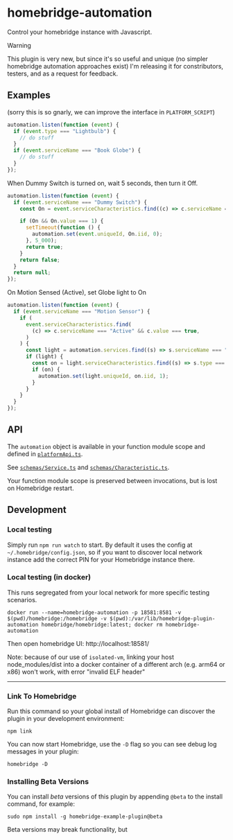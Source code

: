# homebridge-automation

Control your homebridge instance with Javascript.

> [!WARNING]
> This plugin is very new, but since it's so useful and unique (no simpler homebridge automation approaches exist) I'm releasing it for constributors, testers, and as a request for feedback.

## Examples

(sorry this is so gnarly, we can improve the interface in `PLATFORM_SCRIPT`)

```js
automation.listen(function (event) {
  if (event.type === "Lightbulb") {
    // do stuff
  }
  if (event.serviceName === "Book Globe") {
    // do stuff
  }
});
```

When Dummy Switch is turned on, wait 5 seconds, then turn it Off.

```js
automation.listen(function (event) {
  if (event.serviceName === "Dummy Switch") {
    const On = event.serviceCharacteristics.find((c) => c.serviceName === "On");

    if (On && On.value === 1) {
      setTimeout(function () {
        automation.set(event.uniqueId, On.iid, 0);
      }, 5_000);
      return true;
    }
    return false;
  }
  return null;
});
```

On Motion Sensed (Active), set Globe light to On

```js
automation.listen(function (event) {
  if (event.serviceName === "Motion Sensor") {
    if (
      event.serviceCharacteristics.find(
        (c) => c.serviceName === "Active" && c.value === true,
      )
    ) {
      const light = automation.services.find((s) => s.serviceName === "Globe");
      if (light) {
        const on = light.serviceCharacteristics.find((s) => s.type === "On");
        if (on) {
          automation.set(light.uniqueId, on.iid, 1);
        }
      }
    }
  }
});
```

## API

The `automation` object is available in your function module scope and defined in [`platformApi.ts`](https://github.com/grrowl/homebridge-plugin-automation/blob/main/src/platformApi.ts).

See [`schemas/Service.ts`](https://github.com/grrowl/homebridge-plugin-automation/blob/main/src/schemas/Service.ts) and [`schemas/Characteristic.ts`](https://github.com/grrowl/homebridge-plugin-automation/blob/main/src/schemas/Characteristic.ts).

Your function module scope is preserved between invocations, but is lost on Homebridge restart.

## Development

### Local testing

Simply run `npm run watch` to start. By default it uses the config at `~/.homebridge/config.json`, so if you want to discover local network instance add the correct PIN for your Homebridge instance there.

### Local testing (in docker)

This runs segregated from your local network for more specific testing scenarios.

```shell
docker run --name=homebridge-automation -p 18581:8581 -v $(pwd)/homebridge:/homebridge -v $(pwd):/var/lib/homebridge-plugin-automation homebridge/homebridge:latest; docker rm homebridge-automation
```

Then open homebridge UI: http://localhost:18581/

Note: because of our use of `isolated-vm`, linking your host node_modules/dist into a docker container of a different arch (e.g. arm64 or x86) won't work, with error "invalid ELF header"

---

### Link To Homebridge

Run this command so your global install of Homebridge can discover the plugin in your development environment:

```
npm link
```

You can now start Homebridge, use the `-D` flag so you can see debug log messages in your plugin:

```
homebridge -D
```

### Installing Beta Versions

You can install _beta_ versions of this plugin by appending `@beta` to the install command, for example:

```
sudo npm install -g homebridge-example-plugin@beta
```

Beta versions may break functionality, but
